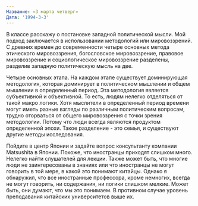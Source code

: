 ```yaml
---
Название: «3 марта четверг»
Дата: '1994-3-3'
---
```


В классе расскажу о постановке западной политической мысли. Мой подход заключается в использовании методологий или мировоззрений. С древних времен до современности четыре основных метода этического мировоззрения, богословское мировоззрение, правовое мировоззрение и социологическое мировоззрение разделены, разделив западную политическую мысль на две.

Четыре основных этапа. На каждом этапе существует доминирующая методология, которая доминирует в политическом мышлении и общем мышлении в определенный период. Эта методология является субъективной и объективной. То есть, людям нелегко отделяться от такой макро логики. Хотя мыслители в определенный период времени могут иметь разные взгляды по различным политическим вопросам, трудно оторваться от общего мировоззрения с точки зрения методологии. Потому что люди всегда являются продуктом определенной эпохи. Такое разделение - это семья, и существуют другие методы исследования.

Пойдите в центр Японии и задайте вопрос консультанту компании Matsushita в Японии. Похоже, что иностранцы приходят слишком много. Нелегко найти слушателей для лекции. Также может быть, что многие люди не заинтересованы в знаниях или что иностранцы не могут говорить в той мере, в какой это понимают китайцы. Однако я обнаружил, что все иностранные профессора, кроме немногих, всегда не могут говорить, ни содержания, ни логики слишком мелкие. Может быть, они думают, что мы это понимаем. В противном случае уровень преподавания китайских университетов выше их.

